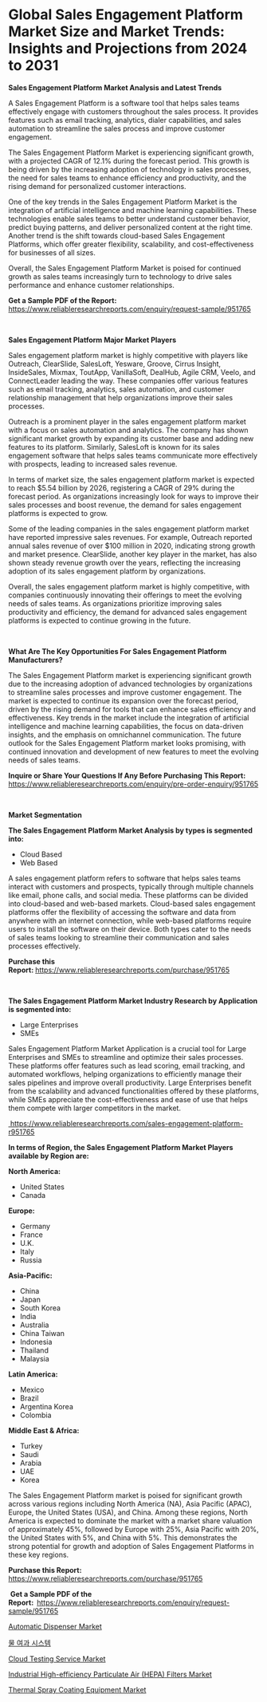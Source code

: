<p><h1>Global Sales Engagement Platform Market Size and Market Trends: Insights and Projections from 2024 to 2031</h1></p><p><strong>Sales Engagement Platform Market Analysis and Latest Trends</strong></p>
<p><p>A Sales Engagement Platform is a software tool that helps sales teams effectively engage with customers throughout the sales process. It provides features such as email tracking, analytics, dialer capabilities, and sales automation to streamline the sales process and improve customer engagement.</p><p>The Sales Engagement Platform Market is experiencing significant growth, with a projected CAGR of 12.1% during the forecast period. This growth is being driven by the increasing adoption of technology in sales processes, the need for sales teams to enhance efficiency and productivity, and the rising demand for personalized customer interactions.</p><p>One of the key trends in the Sales Engagement Platform Market is the integration of artificial intelligence and machine learning capabilities. These technologies enable sales teams to better understand customer behavior, predict buying patterns, and deliver personalized content at the right time. Another trend is the shift towards cloud-based Sales Engagement Platforms, which offer greater flexibility, scalability, and cost-effectiveness for businesses of all sizes.</p><p>Overall, the Sales Engagement Platform Market is poised for continued growth as sales teams increasingly turn to technology to drive sales performance and enhance customer relationships.</p></p>
<p><strong>Get a Sample PDF of the Report:&nbsp;</strong> <a href="https://www.reliableresearchreports.com/enquiry/request-sample/951765">https://www.reliableresearchreports.com/enquiry/request-sample/951765</a></p>
<p>&nbsp;</p>
<p><strong>Sales Engagement Platform Major Market Players</strong></p>
<p><p>Sales engagement platform market is highly competitive with players like Outreach, ClearSlide, SalesLoft, Yesware, Groove, Cirrus Insight, InsideSales, Mixmax, ToutApp, VanillaSoft, DealHub, Agile CRM, Veelo, and ConnectLeader leading the way. These companies offer various features such as email tracking, analytics, sales automation, and customer relationship management that help organizations improve their sales processes. </p><p>Outreach is a prominent player in the sales engagement platform market with a focus on sales automation and analytics. The company has shown significant market growth by expanding its customer base and adding new features to its platform. Similarly, SalesLoft is known for its sales engagement software that helps sales teams communicate more effectively with prospects, leading to increased sales revenue. </p><p>In terms of market size, the sales engagement platform market is expected to reach $5.54 billion by 2026, registering a CAGR of 29% during the forecast period. As organizations increasingly look for ways to improve their sales processes and boost revenue, the demand for sales engagement platforms is expected to grow.</p><p>Some of the leading companies in the sales engagement platform market have reported impressive sales revenues. For example, Outreach reported annual sales revenue of over $100 million in 2020, indicating strong growth and market presence. ClearSlide, another key player in the market, has also shown steady revenue growth over the years, reflecting the increasing adoption of its sales engagement platform by organizations. </p><p>Overall, the sales engagement platform market is highly competitive, with companies continuously innovating their offerings to meet the evolving needs of sales teams. As organizations prioritize improving sales productivity and efficiency, the demand for advanced sales engagement platforms is expected to continue growing in the future.</p></p>
<p>&nbsp;</p>
<p><strong>What Are The Key Opportunities For Sales Engagement Platform Manufacturers?</strong></p>
<p><p>The Sales Engagement Platform market is experiencing significant growth due to the increasing adoption of advanced technologies by organizations to streamline sales processes and improve customer engagement. The market is expected to continue its expansion over the forecast period, driven by the rising demand for tools that can enhance sales efficiency and effectiveness. Key trends in the market include the integration of artificial intelligence and machine learning capabilities, the focus on data-driven insights, and the emphasis on omnichannel communication. The future outlook for the Sales Engagement Platform market looks promising, with continued innovation and development of new features to meet the evolving needs of sales teams.</p></p>
<p><strong>Inquire or Share Your Questions If Any Before Purchasing This Report:</strong> <a href="https://www.reliableresearchreports.com/enquiry/pre-order-enquiry/951765">https://www.reliableresearchreports.com/enquiry/pre-order-enquiry/951765</a></p>
<p>&nbsp;</p>
<p><strong>Market Segmentation</strong></p>
<p><strong>The Sales Engagement Platform Market Analysis by types is segmented into:</strong></p>
<p><ul><li>Cloud Based</li><li>Web Based</li></ul></p>
<p><p>A sales engagement platform refers to software that helps sales teams interact with customers and prospects, typically through multiple channels like email, phone calls, and social media. These platforms can be divided into cloud-based and web-based markets. Cloud-based sales engagement platforms offer the flexibility of accessing the software and data from anywhere with an internet connection, while web-based platforms require users to install the software on their device. Both types cater to the needs of sales teams looking to streamline their communication and sales processes effectively.</p></p>
<p><strong>Purchase this Report:&nbsp;</strong><a href="https://www.reliableresearchreports.com/purchase/951765">https://www.reliableresearchreports.com/purchase/951765</a></p>
<p>&nbsp;</p>
<p><strong>The Sales Engagement Platform Market Industry Research by Application is segmented into:</strong></p>
<p><ul><li>Large Enterprises</li><li>SMEs</li></ul></p>
<p><p>Sales Engagement Platform Market Application is a crucial tool for Large Enterprises and SMEs to streamline and optimize their sales processes. These platforms offer features such as lead scoring, email tracking, and automated workflows, helping organizations to efficiently manage their sales pipelines and improve overall productivity. Large Enterprises benefit from the scalability and advanced functionalities offered by these platforms, while SMEs appreciate the cost-effectiveness and ease of use that helps them compete with larger competitors in the market.</p></p>
<p><a href="https://www.reliableresearchreports.com/sales-engagement-platform-r951765">&nbsp;https://www.reliableresearchreports.com/sales-engagement-platform-r951765</a></p>
<p><strong>In terms of Region, the Sales Engagement Platform Market Players available by Region are:</strong></p>
<p>
    <p> <strong> North America: </strong>
        <ul>
            <li>United States</li>
            <li>Canada</li>
        </ul>
        </p> 
    <p> <strong> Europe: </strong>
        <ul>
            <li>Germany</li>
            <li>France</li>
            <li>U.K.</li>
            <li>Italy</li>
            <li>Russia</li>
        </ul>
        </p> 
    <p> <strong> Asia-Pacific: </strong>
        <ul>
            <li>China</li>
            <li>Japan</li>
            <li>South Korea</li>
            <li>India</li>
            <li>Australia</li>
            <li>China Taiwan</li>
            <li>Indonesia</li>
            <li>Thailand</li>
            <li>Malaysia</li>
        </ul>
        </p> 
    <p> <strong> Latin America: </strong>
        <ul>
            <li>Mexico</li>
            <li>Brazil</li>
            <li>Argentina Korea</li>
            <li>Colombia</li>
        </ul>
        </p> 
    <p> <strong> Middle East & Africa: </strong>
        <ul>
            <li>Turkey</li>
            <li>Saudi</li>
            <li>Arabia</li>
            <li>UAE</li>
            <li>Korea</li>
        </ul>
    </p>
    </p>
<p><p>The Sales Engagement Platform market is poised for significant growth across various regions including North America (NA), Asia Pacific (APAC), Europe, the United States (USA), and China. Among these regions, North America is expected to dominate the market with a market share valuation of approximately 45%, followed by Europe with 25%, Asia Pacific with 20%, the United States with 5%, and China with 5%. This demonstrates the strong potential for growth and adoption of Sales Engagement Platforms in these key regions.</p></p>
<p><strong>Purchase this Report: </strong><a href="https://www.reliableresearchreports.com/purchase/951765">https://www.reliableresearchreports.com/purchase/951765</a></p>
<p>&nbsp;<strong>Get a Sample PDF of the Report:&nbsp;&nbsp;</strong><a href="https://www.reliableresearchreports.com/enquiry/request-sample/951765">https://www.reliableresearchreports.com/enquiry/request-sample/951765</a></p>
<p><strong></strong></p>
<p><p><a href="https://medium.com/@carolineparks3691/global-automatic-dispenser-market-opportunities-and-forecast-for-period-from-2024-to-2031-29afaecefdba">Automatic Dispenser Market</a></p><p><a href="https://github.com/njolsky1/Market-Research-Report-List-2/blob/main/365420079999.md">물 여과 시스템</a></p><p><a href="https://github.com/ofpaqrof92/Market-Research-Report-List-1/blob/main/cloud-testing-service-market.md">Cloud Testing Service Market</a></p><p><a href="https://www.linkedin.com/pulse/industrial-high-efficiency-particulate-air-hepa-filters-in5ze?trackingId=qQhXb6fGR6mSmdM5k4Jv4g%3D%3D">Industrial High-efficiency Particulate Air (HEPA) Filters Market</a></p><p><a href="https://medium.com/@ruth.macdonald08580/exploring-thermal-spray-coating-equipment-market-dynamics-global-trends-and-future-growth-025f6ecb7196">Thermal Spray Coating Equipment Market</a></p></p>